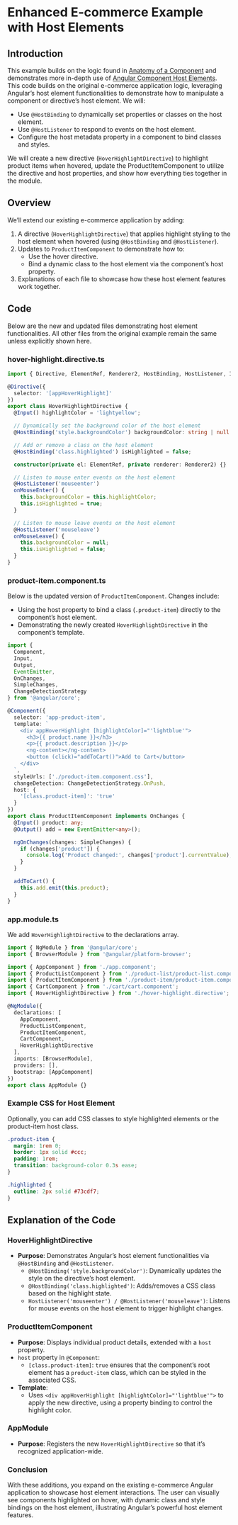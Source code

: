 # Enhanced E-commerce Example with Host Elements

## Introduction

This example builds on the logic found in [Anatomy of a Component](<Anatomy_of_a_Component.md>) and demonstrates more in-depth use of [Angular Component Host Elements](https://angular.dev/guide/components/host-elements). This code builds on the original e-commerce application logic, leveraging Angular’s host element functionalities to demonstrate how to manipulate a component or directive’s host element. We will:
- Use `@HostBinding` to dynamically set properties or classes on the host element.
- Use `@HostListener` to respond to events on the host element.
- Configure the host metadata property in a component to bind classes and styles.

We will create a new directive (`HoverHighlightDirective`) to highlight product items when hovered, update the ProductItemComponent to utilize the directive and host properties, and show how everything ties together in the module.

## Overview

We’ll extend our existing e-commerce application by adding:
1) A directive (`HoverHighlightDirective`) that applies highlight styling to the host element when hovered (using `@HostBinding` and `@HostListener`).
2) Updates to `ProductItemComponent` to demonstrate how to:
    - Use the hover directive.
    - Bind a dynamic class to the host element via the component’s host property.
3) Explanations of each file to showcase how these host element features work together.

## Code

Below are the new and updated files demonstrating host element functionalities. All other files from the original example remain the same unless explicitly shown here.

### hover-highlight.directive.ts

```typescript
import { Directive, ElementRef, Renderer2, HostBinding, HostListener, Input } from '@angular/core';

@Directive({
  selector: '[appHoverHighlight]'
})
export class HoverHighlightDirective {
  @Input() highlightColor = 'lightyellow';

  // Dynamically set the background color of the host element
  @HostBinding('style.backgroundColor') backgroundColor: string | null = null;

  // Add or remove a class on the host element
  @HostBinding('class.highlighted') isHighlighted = false;

  constructor(private el: ElementRef, private renderer: Renderer2) {}

  // Listen to mouse enter events on the host element
  @HostListener('mouseenter')
  onMouseEnter() {
    this.backgroundColor = this.highlightColor;
    this.isHighlighted = true;
  }

  // Listen to mouse leave events on the host element
  @HostListener('mouseleave')
  onMouseLeave() {
    this.backgroundColor = null;
    this.isHighlighted = false;
  }
}
```

### product-item.component.ts

Below is the updated version of `ProductItemComponent`. Changes include:
- Using the host property to bind a class (`.product-item`) directly to the component’s host element.
- Demonstrating the newly created `HoverHighlightDirective` in the component’s template.

```typescript
import {
  Component,
  Input,
  Output,
  EventEmitter,
  OnChanges,
  SimpleChanges,
  ChangeDetectionStrategy
} from '@angular/core';

@Component({
  selector: 'app-product-item',
  template: `
    <div appHoverHighlight [highlightColor]="'lightblue'">
      <h3>{{ product.name }}</h3>
      <p>{{ product.description }}</p>
      <ng-content></ng-content>
      <button (click)="addToCart()">Add to Cart</button>
    </div>
  `,
  styleUrls: ['./product-item.component.css'],
  changeDetection: ChangeDetectionStrategy.OnPush,
  host: {
    '[class.product-item]': 'true'
  }
})
export class ProductItemComponent implements OnChanges {
  @Input() product: any;
  @Output() add = new EventEmitter<any>();

  ngOnChanges(changes: SimpleChanges) {
    if (changes['product']) {
      console.log('Product changed:', changes['product'].currentValue);
    }
  }

  addToCart() {
    this.add.emit(this.product);
  }
}
```

### app.module.ts

We add `HoverHighlightDirective` to the declarations array.

```typescript
import { NgModule } from '@angular/core';
import { BrowserModule } from '@angular/platform-browser';

import { AppComponent } from './app.component';
import { ProductListComponent } from './product-list/product-list.component';
import { ProductItemComponent } from './product-item/product-item.component';
import { CartComponent } from './cart/cart.component';
import { HoverHighlightDirective } from './hover-highlight.directive';

@NgModule({
  declarations: [
    AppComponent,
    ProductListComponent,
    ProductItemComponent,
    CartComponent,
    HoverHighlightDirective
  ],
  imports: [BrowserModule],
  providers: [],
  bootstrap: [AppComponent]
})
export class AppModule {}
```

### Example CSS for Host Element

Optionally, you can add CSS classes to style highlighted elements or the product-item host class.

```css
.product-item {
  margin: 1rem 0;
  border: 1px solid #ccc;
  padding: 1rem;
  transition: background-color 0.3s ease;
}

.highlighted {
  outline: 2px solid #73cdf7;
}
```

## Explanation of the Code

### HoverHighlightDirective
- **Purpose**: Demonstrates Angular’s host element functionalities via `@HostBinding` and `@HostListener`.
  - `@HostBinding('style.backgroundColor')`: Dynamically updates the style on the directive’s host element.
  - `@HostBinding('class.highlighted')`: Adds/removes a CSS class based on the highlight state.
  - `HostListener('mouseenter') / @HostListener('mouseleave')`: Listens for mouse events on the host element to trigger highlight changes.

### ProductItemComponent
- **Purpose**: Displays individual product details, extended with a `host` property.
- `host` property in `@Component`:
  - `[class.product-item]`: `true` ensures that the component’s root element has a `product-item` class, which can be styled in the associated CSS.
- **Template**:
  - Uses `<div appHoverHighlight [highlightColor]="'lightblue'">` to apply the new directive, using a property binding to control the highlight color.

### AppModule
- **Purpose**: Registers the new `HoverHighlightDirective` so that it’s recognized application-wide.

### Conclusion
With these additions, you expand on the existing e-commerce Angular application to showcase host element interactions. The user can visually see components highlighted on hover, with dynamic class and style bindings on the host element, illustrating Angular’s powerful host element features.
